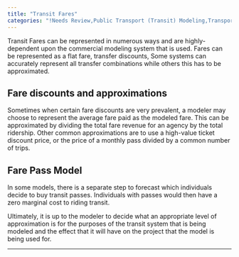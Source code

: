 ```yaml
---
title: "Transit Fares"
categories: "!Needs Review,Public Transport (Transit) Modeling,Transportation Networks"
---
```


Transit Fares can be represented in numerous ways and are highly-dependent upon the commercial modeling system that is used. Fares can be represented as a flat fare, transfer discounts, Some systems can accurately represent all transfer combinations while others this has to be approximated.

Fare discounts and approximations
---------------------------------

Sometimes when certain fare discounts are very prevalent, a modeler may choose to represent the average fare paid as the modeled fare. This can be approximated by dividing the total fare revenue for an agency by the total ridership. Other common approximations are to use a high-value ticket discount price, or the price of a monthly pass divided by a common number of trips.

Fare Pass Model
---------------

In some models, there is a separate step to forecast which individuals decide to buy transit passes. Individuals with passes would then have a zero marginal cost to riding transit.

Ultimately, it is up to the modeler to decide what an appropriate level of approximation is for the purposes of the transit system that is being modeled and the effect that it will have on the project that the model is being used for.

------------------------------------------------------------------------

